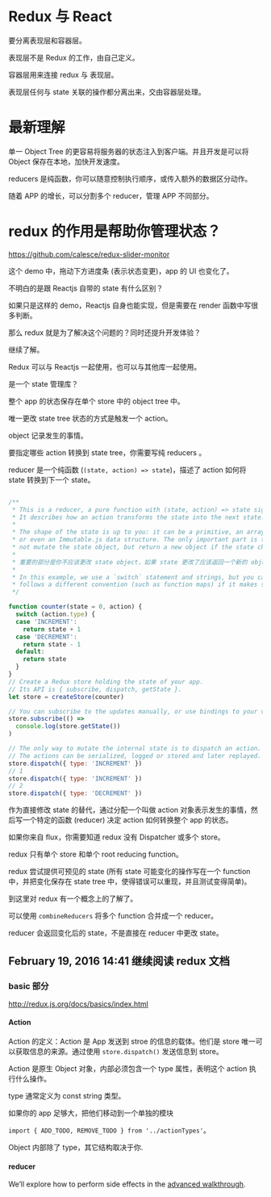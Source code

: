 # Redux 与 React

要分离表现层和容器层。

表现层不是 Redux 的工作，由自己定义。

容器层用来连接 redux 与 表现层。

表现层任何与 state 关联的操作都分离出来，交由容器层处理。

# 最新理解

单一 Object Tree 的更容易将服务器的状态注入到客户端。并且开发是可以将 Object 保存在本地，加快开发速度。

reducers 是纯函数，你可以随意控制执行顺序，或传入额外的数据区分动作。

随着 APP 的增长，可以分割多个 reducer，管理 APP 不同部分。


# redux 的作用是帮助你管理状态？

https://github.com/calesce/redux-slider-monitor

这个 demo 中，拖动下方进度条 (表示状态变更)，app 的 UI 也变化了。

不明白的是跟 Reactjs 自带的 state 有什么区别？

如果只是这样的 demo，Reactjs 自身也能实现，但是需要在 render 函数中写很多判断。

那么 redux 就是为了解决这个问题的？同时还提升开发体验？

继续了解。

Redux 可以与 Reactjs 一起使用，也可以与其他库一起使用。

是一个 state 管理库？

整个 app 的状态保存在单个 store 中的 object tree 中。

唯一更改 state tree 状态的方式是触发一个 action。

object 记录发生的事情。

要指定哪些 action 转换到 state tree，你需要写纯 reducers 。

reducer 是一个纯函数 (`(state, action) => state`)，描述了 action 如何将 state 转换到下一个 state。

```javascript

/**
 * This is a reducer, a pure function with (state, action) => state signature.
 * It describes how an action transforms the state into the next state.
 *
 * The shape of the state is up to you: it can be a primitive, an array, an object,
 * or even an Immutable.js data structure. The only important part is that you should
 * not mutate the state object, but return a new object if the state changes.
 *
 * 重要的部分是你不应该更改 state object，如果 state 更改了应该返回一个新的 object
 *
 * In this example, we use a `switch` statement and strings, but you can use a helper that
 * follows a different convention (such as function maps) if it makes sense for your project.
 */

function counter(state = 0, action) {
  switch (action.type) {
  case 'INCREMENT':
    return state + 1
  case 'DECREMENT':
    return state - 1
  default:
    return state
  }
}
// Create a Redux store holding the state of your app.
// Its API is { subscribe, dispatch, getState }.
let store = createStore(counter)

// You can subscribe to the updates manually, or use bindings to your view layer.
store.subscribe(() =>
  console.log(store.getState())
)

// The only way to mutate the internal state is to dispatch an action.
// The actions can be serialized, logged or stored and later replayed.
store.dispatch({ type: 'INCREMENT' })
// 1
store.dispatch({ type: 'INCREMENT' })
// 2
store.dispatch({ type: 'DECREMENT' })


```

作为直接修改 state 的替代，通过分配一个叫做 action 对象表示发生的事情，然后写一个特定的函数 (reducer) 决定 action 如何转换整个 app 的状态。

如果你来自 flux，你需要知道 redux 没有 Dispatcher 或多个 store。

redux 只有单个 store 和单个 root reducing function。

redux 尝试提供可预见的 state  (所有 state 可能变化的操作写在一个 function 中，并把变化保存在 state tree 中，使得错误可以重现，并且测试变得简单)。

到这里对 redux 有一个概念上的了解了。

可以使用 `combineReducers` 将多个 function 合并成一个 reducer。

reducer 会返回变化后的 state，不是直接在 reducer 中更改 state。


## February 19, 2016 14:41 继续阅读 redux 文档

### basic 部分

http://redux.js.org/docs/basics/index.html

#### Action



Action 的定义：Action 是 App 发送到 stroe 的信息的载体。他们是 store 唯一可以获取信息的来源。通过使用 `store.dispatch()` 发送信息到 store。

Action 是原生 Object 对象，内部必须包含一个 type 属性，表明这个 action 执行什么操作。

type 通常定义为 const string 类型。

如果你的 app 足够大，把他们移动到一个单独的模块

`import { ADD_TODO, REMOVE_TODO } from '../actionTypes'`。

Object 内部除了 type，其它结构取决于你.

#### reducer

We’ll explore how to perform side effects in the [advanced walkthrough](http://redux.js.org/docs/advanced/index.html).
